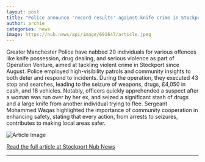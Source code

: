 ```yaml
---
layout: post
title: "Police announce 'record results' against knife crime in Stockport"
author: archie
categories: news
image: https://nub.news/api/image/691647/article.jpeg
---
```

Greater Manchester Police have nabbed 20 individuals for various offences like knife possession, drug dealing, and serious violence as part of Operation Venture, aimed at tackling violent crime in Stockport since August. Police employed high-visibility patrols and community insights to both deter and respond to incidents. During the operation, they executed 43 stop and searches, leading to the seizure of weapons, drugs, £4,050 in cash, and 18 vehicles. Notably, officers quickly apprehended a suspect after a woman was run over by her ex, and seized a significant stash of drugs and a large knife from another individual trying to flee. Sergeant Mohammed Waqas highlighted the importance of community cooperation in enhancing safety, stating that every action, from arrests to seizures, contributes to making local areas safer.

![Article Image](https://nub.news/api/image/691647/article.jpeg)

[Read the full article at Stockport Nub News](https://stockport.nub.news/news/local-news/police-announce-record-results-against-knife-crime-in-stockport-272047)

---

